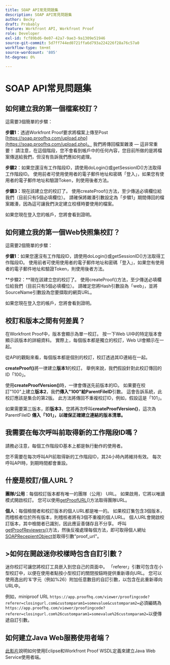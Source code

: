 ```yaml
---
title: SOAP API常見問題集
description: SOAP API常見問題集
author: Becky
draft: Probably
feature: Workfront API, Workfront Proof
role: Developer
exl-id: fcf89bd6-0e07-42a7-9ae3-9a1309e51946
source-git-commit: 5d7ff744ed0721ffa6d793a224226f28a76c57a0
workflow-type: tm+mt
source-wordcount: '805'
ht-degree: 0%

---
```


# SOAP API常見問題集

## 如何建立我的第一個檔案校訂？

這需要3個簡單的步驟：

**步驟1**：透過Workfront Proof要求將檔案上傳至Post  [https://soap.proofhq.com/upload.php](https://soap.proofhq.com/upload.php)。 我們將傳回檔案雜湊 — 這非常重要！ 請注意，在這個階段，您不會看到帳戶中的任何內容，您目前所做的是將檔案傳送給我們，但沒有告訴我們應如何處理。

**步驟2**：如果您還沒有工作階段ID，請使用doLogin()或getSessionID()方法取得工作階段ID。 使用前者可使用使用者的電子郵件地址和密碼「登入」，如果您有使用者的電子郵件地址和驗證Token，則使用後者方法。

**步驟3：**&#x200B;現在該建立您的校訂了。 使用createProof()方法，至少傳送必填欄位給我們（目前只有5個必填欄位）。 請確保將雜湊引數設定為「步驟1」期間傳回的檔案雜湊，因為這可讓我們決定建立校樣時要使用的檔案。

如果您現在登入您的帳戶，您將會看到證明。

## 如何建立我的第一個Web快照集校訂？

這需要2個簡單的步驟：

**步驟1**：如果您還沒有工作階段ID，請使用doLogin()或getSessionID()方法取得工作階段ID。 使用前者可使用使用者的電子郵件地址和密碼「登入」，如果您有使用者的電子郵件地址和驗證Token，則使用後者方法。

**步驟2：**現在該建立您的校訂了。 使用createProof()方法，至少傳送必填欄位給我們（目前只有5個必填欄位）。 請確定您將Hash引數設為「web」，並將SourceName引數設為您要擷取的網頁URL。

如果您現在登入您的帳戶，您將會看到證明。

## 校訂和版本之間有何差異？

在Workfront Proof中，版本會顯示為單一校訂。 按一下Web UI中的特定版本會顯示該版本的詳細資料。 實際上，每個版本都是獨立的校訂，Web UI會顯示在一起。

從API的觀點來看，每個版本都是個別的校訂，校訂透過其ID連結在一起。

**createProof()**&#x200B;將一律建立&#x200B;**版本1**&#x200B;的校訂。 舉例來說，我們假設針對此校訂傳回的ID「100」。

使用&#x200B;**createProofVersion()**&#x200B;時，一律會傳送先前版本的ID。 如果要在校訂&quot;100&quot;上建立&#x200B;**版本2**，我們&#x200B;**傳入&quot;100&quot;給ParentFileID**&#x200B;引數。 這會告訴系統，此校訂應該是集合的第2版。 此方法將傳回不重複校訂ID，例如，假設這是「101」。

如果需要第三版本，即&#x200B;**版本3**，您將再次呼叫&#x200B;**createProofVersion()**，這次為ParentFileID **傳入「101」，以確保正確建立連結的版本清單。**

## 我需要在每次呼叫前取得新的工作階段ID嗎？

請務必注意，每個工作階段ID基本上都是執行動作的使用者。 

您不需要在每次呼叫API前取得新的工作階段ID，其24小時內將維持有效。 每次呼叫API時，到期時間都會重設。

## 什麼是校訂/個人URL？

**團隊/公用**：每個校訂版本都有唯一的團隊（公用） URL。 如果啟用，它將以唯讀模式開啟校訂。 您可以使用[getProofURL()](https://api.proofhq.com/home/proofs/getproofurl.html)方法取得團隊URL。

**個人**：每個檢閱者和校訂版本的個人URL都是唯一的。 如果校訂集包含3個版本，而稽核者位於所有版本，則稽核者將有3個不重複的個人URL。 個人URL會開啟校訂版本，其中檢閱者已識別，因此應妥善儲存且不分享。 呼叫[getProofReviewers()](https://api.proofhq.com/home/proofs/getproofreviewers.html)方法，然後反複處理每個方法，即可取得個人網址  [SOAPRecepientObject](https://api.proofhq.com/home/objects/soaprecipientobject.html)並取得引數&quot;proof_url&quot;。

## >如何在開啟迷你校樣時包含自訂引數？

迷你校訂可讓您將校訂工具嵌入到您自己的頁面中。 「referer」引數可包含在小型校訂中，以便在使用者點按小型校訂的關閉按鈕時提供重新導向URL。 您可以使用逸出的&#39;&amp;&#39;字元（例如%26）附加任意數目的自訂引數，以包含在此重新導向URL中。

例如，miniproof URL
`https://app.proofhq.com/viewer/proofingcode?referer=closingurl.com&customparam1=somevalue&customparam2=`必須編碼為 
`https://app.proofhq.com/viewer/proofingcode?referer=closingurl.com%26customparam1=somevalue%26customparam2=`以便傳遞自訂引數。

## 如何建立Java Web服務使用者端？

[此影片](https://screencast.com/t/xsSNrqs5b)說明如何使用Eclipse和Workfront Proof WSDL定義來建立Java Web Service使用者端。

